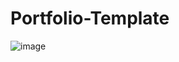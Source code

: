 # Portfolio-Template

![image](https://user-images.githubusercontent.com/90444477/179953360-1ff98662-5268-4f3d-a6d3-5ddaa861cf92.png)
